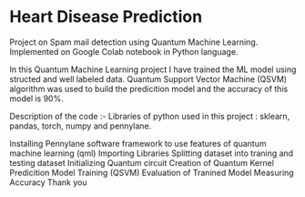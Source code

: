 # Heart Disease Prediction

Project on Spam mail detection using Quantum Machine Learning. Implemented on Google Colab notebook in Python language.

In this Quantum Machine Learning project I have trained the ML model using structed and well labeled data. Quantum Support Vector Machine (QSVM) algorithm was used to build the predicition model and the accuracy of this model is 90%.

Description of the code :- Libraries of python used in this project : sklearn, pandas, torch, numpy and pennylane.

Installing Pennylane software framework to use features of quantum machine learning (qml)
Importing Libraries
Splitting dataset into traning and testing dataset
Initializing Quantum circuit
Creation of Quantum Kernel
Predicition Model Training (QSVM)
Evaluation of Tranined Model
Measuring Accuracy
Thank you
